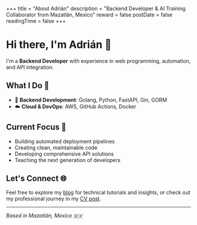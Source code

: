 +++
title = "About Adrián"
description = "Backend Developer & AI Training Collaborator from Mazatlán, Mexico"
reward = false
postDate = false
readingTime = false
+++

# Hi there, I'm Adrián 👋

I'm a **Backend Developer** with experience in web programming, automation, and API integration.

## What I Do 🚀

- 🔧 **Backend Development**: Golang, Python, FastAPI, Gin, GORM
- ☁️ **Cloud & DevOps**: AWS, GitHub Actions, Docker

## Current Focus 🎯

- Building automated deployment pipelines
- Creating clean, maintainable code
- Developing comprehensive API solutions
- Teaching the next generation of developers

## Let's Connect 🌐

Feel free to explore my [blog](/blog) for technical tutorials and insights, or check out my professional journey in
my [CV post](/blog/my-professional-journey).

---

*Based in Mazatlán, Mexico 🇲🇽*
